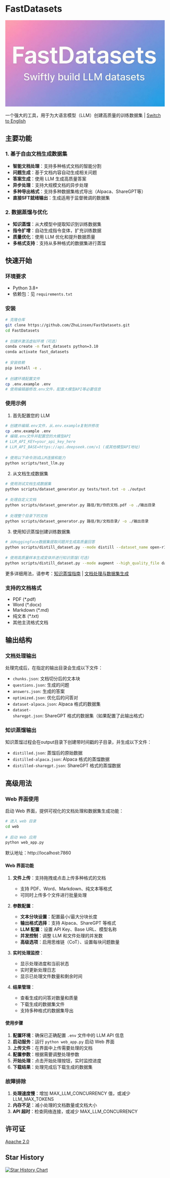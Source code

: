 # FastDatasets 

![FastDatasets](fastdatasets.png)

一个强大的工具，用于为大语言模型（LLM）创建高质量的训练数据集 | [Switch to English](README_en.md)

## 主要功能

### 1. 基于自由文档生成数据集
- **智能文档处理**：支持多种格式文档的智能分割
- **问题生成**：基于文档内容自动生成相关问题
- **答案生成**：使用 LLM 生成高质量答案
- **异步处理**：支持大规模文档的异步处理
- **多种导出格式**：支持多种数据集格式导出（Alpaca、ShareGPT等）
- **直接SFT就绪输出**：生成适用于监督微调的数据集

### 2. 数据蒸馏与优化
- **知识蒸馏**：从大模型中提取知识到训练数据集
- **指令扩增**：自动生成指令变体，扩充训练数据
- **质量优化**：使用 LLM 优化和提升数据质量
- **多格式支持**：支持从多种格式的数据集进行蒸馏


## 快速开始

### 环境要求

- Python 3.8+
- 依赖包：见 `requirements.txt`

### 安装

```bash
# 克隆仓库
git clone https://github.com/ZhuLinsen/FastDatasets.git
cd FastDatasets

# 创建并激活虚拟环境（可选）
conda create -n fast_datasets python=3.10
conda activate fast_datasets

# 安装依赖
pip install -e .

# 创建环境配置文件
cp .env.example .env
# 使用编辑器修改.env文件，配置大模型API等必要信息
```

### 使用示例

1. 首先配置您的 LLM
```bash
# 创建并编辑.env文件，从.env.example复制并修改
cp .env.example .env
# 编辑.env文件并配置您的大模型API
# LLM_API_KEY=your_api_key_here
# LLM_API_BASE=https://api.deepseek.com/v1 (或其他模型API地址)

# 使用以下命令测试LLM连接和能力
python scripts/test_llm.py
```

2. 从文档生成数据集
```bash
# 使用测试文档生成数据集
python scripts/dataset_generator.py tests/test.txt -o ./output

# 处理自定义文档
python scripts/dataset_generator.py 路径/到/你的文档.pdf -o ./输出目录

# 处理整个目录下的文档
python scripts/dataset_generator.py 路径/到/文档目录/ -o ./输出目录
```

3. 使用知识蒸馏创建训练数据集
```bash
# 从Huggingface数据集提取问题并生成高质量回答
python scripts/distill_dataset.py --mode distill --dataset_name open-r1/s1K-1.1 --sample_size 10

# 使用高质量样本生成变体并进行知识蒸馏(可选)
python scripts/distill_dataset.py --mode augment --high_quality_file data/high_quality_samples.json --num_aug 3
```

更多详细用法，请参考：[知识蒸馏指南](docs/knowledge_distillation.md) | [文档处理与数据集生成](docs/custom_data_conversion.md)

### 支持的文档格式

- PDF (*.pdf)
- Word (*.docx)
- Markdown (*.md)
- 纯文本 (*.txt)
- 其他主流格式文档

## 输出结构

### 文档处理输出
处理完成后，在指定的输出目录会生成以下文件：

- `chunks.json`: 文档切分后的文本块
- `questions.json`: 生成的问题
- `answers.json`: 生成的答案
- `optimized.json`: 优化后的问答对
- `dataset-alpaca.json`: Alpaca 格式的数据集
- `dataset-sharegpt.json`: ShareGPT 格式的数据集（如果配置了此输出格式）

### 知识蒸馏输出
知识蒸馏过程会在output目录下创建带时间戳的子目录，并生成以下文件：

- `distilled.json`: 蒸馏后的原始数据
- `distilled-alpaca.json`: Alpaca 格式的蒸馏数据
- `distilled-sharegpt.json`: ShareGPT 格式的蒸馏数据

## 高级用法

### Web 界面使用

启动 Web 界面，提供可视化的文档处理和数据集生成功能：

```bash
# 进入 web 目录
cd web

# 启动 Web 应用
python web_app.py
```

默认地址：http://localhost:7860

#### Web 界面功能

1. **文件上传**：支持拖拽或点击上传多种格式的文档
   - 支持 PDF、Word、Markdown、纯文本等格式
   - 可同时上传多个文件进行批量处理

2. **参数配置**：
   - **文本分块设置**：配置最小/最大分块长度
   - **输出格式选择**：支持 Alpaca、ShareGPT 等格式
   - **LLM 配置**：设置 API Key、Base URL、模型名称
   - **并发控制**：调整 LLM 和文件处理的并发数
   - **高级选项**：启用思维链（CoT）、设置每块问题数量

3. **实时处理监控**：
   - 显示处理进度和当前状态
   - 实时更新处理日志
   - 显示已处理文件数量和剩余时间

4. **结果管理**：
   - 查看生成的问答对数量和质量
   - 下载生成的数据集文件
   - 支持多种格式的数据集导出

#### 使用步骤

1. **配置环境**：确保已正确配置 `.env` 文件中的 LLM API 信息
2. **启动服务**：运行 `python web_app.py` 启动 Web 界面
3. **上传文件**：在界面中上传需要处理的文档
4. **配置参数**：根据需要调整处理参数
5. **开始处理**：点击开始处理按钮，实时监控进度
6. **下载结果**：处理完成后下载生成的数据集

### 故障排除

1. **处理速度慢**：增加 MAX_LLM_CONCURRENCY 值，或减少 LLM_MAX_TOKENS
2. **内存不足**：减小处理的文档数量或文档大小
3. **API 超时**：检查网络连接，或减少 MAX_LLM_CONCURRENCY

## 许可证
[Apache 2.0](LICENSE)

## Star History

[![Star History Chart](https://api.star-history.com/svg?repos=ZhuLinsen/FastDatasets&type=Date)](https://www.star-history.com/#ZhuLinsen/FastDatasets&Date)

